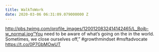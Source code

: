 ```yaml
---
title: WalkToWork
date: 2020-03-06 06:31:09.079000000 Z
---
```


 http://pbs.twimg.com/profile_images/1200120832414142465/L_Bojb-w_normal.jpg“You need to be aware of what’s going on the in the world. Sometimes, we close ourselves off,” #growthmindset #msftadvocate https://t.co/0P7GbMOwUT